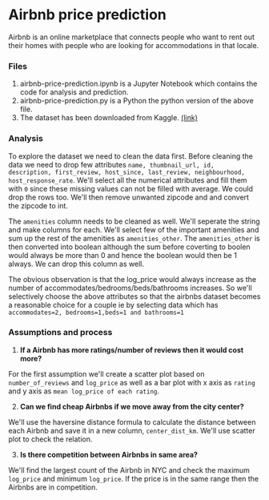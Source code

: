 # Airbnb price prediction
Airbnb is an online marketplace that connects people who want to rent out their homes with people who are looking for accommodations in that locale.

### Files
1. airbnb-price-prediction.ipynb is a Jupyter Notebook which contains the code for analysis and prediction.
2. airbnb-price-prediction.py is a Python the python version of the above file.
3. The dataset has been downloaded from Kaggle. [(link)](https://www.kaggle.com/stevezhenghp/deloitte-airbnb-price-prediction)

### Analysis
To explore the dataset we need to clean the data first. Before cleaning the data we need to drop few attributes `name, thumbnail_url, id, description, first_review, host_since, last_review, neighbourhood, host_response_rate`. We'll select all the numerical attributes and fill them with `0` since these missing values can not be filled with average. We could drop the rows too. We'll then remove unwanted zipcode and and convert the zipcode to int.

The `amenities` column needs to be cleaned as well. We'll seperate the string and make columns for each. We'll select few of the important amenities and sum up the rest of the amenities as `amenities_other`. The `amenities_other` is then converted into boolean although the sum before coverting to boolen would always be more than 0 and hence the boolean would then be 1 always. We can drop this column as well.

The obvious observation is that the log_price would always increase as the number of accommodates/bedrooms/beds/bathrooms increases. So we'll selectively choose the above attributes so that the airbnbs dataset becomes a reasonable choice for a couple ie by selecting data which has `accommodates=2, bedrooms=1,beds=1 and bathrooms=1`

### Assumptions and process
1. **If a Airbnb has more ratings/number of reviews then it would cost more?**

For the first assumption we'll create a scatter plot based on `number_of_reviews` and `log_price` as well as a bar plot with x axis as `rating` and y axis as `mean log_price of each rating`.

2. **Can we find cheap Airbnbs if we move away from the city center?**

We'll use the haversine distance formula to calculate the distance between each Airbnb and save it in a new column, `center_dist_km`. We'll use scatter plot to check the relation.

3. **Is there competition between Airbnbs in same area?**

We'll find the largest count of the Airbnb in NYC and check the maximum `log_price` and minimum `log_price`. If the price is in the same range then the Airbnbs are in competition.

